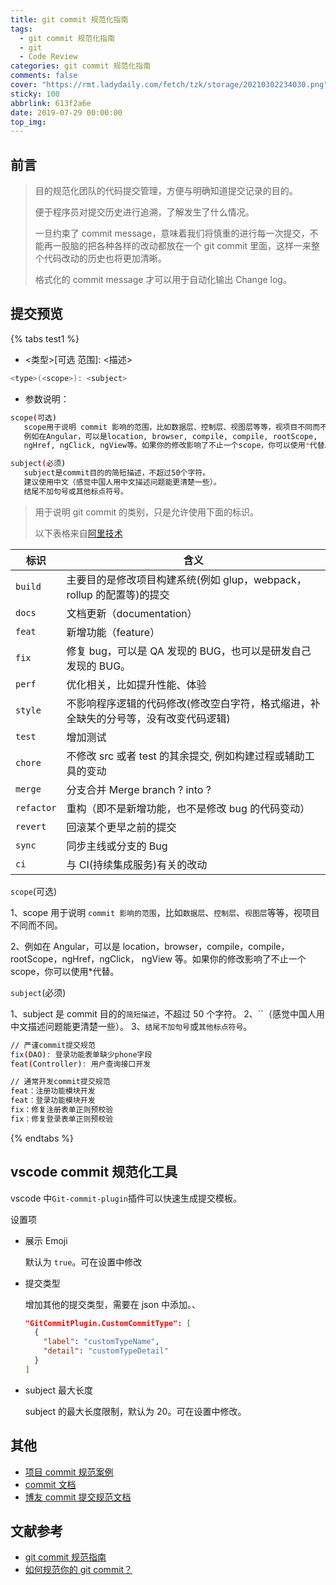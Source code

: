 ```yaml
---
title: git commit 规范化指南
tags:
  - git commit 规范化指南
  - git
  - Code Review
categories: git commit 规范化指南
comments: false
cover: "https://rmt.ladydaily.com/fetch/tzk/storage/20210302234030.png"
sticky: 100
abbrlink: 613f2a6e
date: 2019-07-29 00:00:00
top_img:
---
```


## 前言

> 目的规范化团队的代码提交管理，方便与明确知道提交记录的目的。
>
> 便于程序员对提交历史进行追溯，了解发生了什么情况。
>
> 一旦约束了 commit message，意味着我们将慎重的进行每一次提交，不能再一股脑的把各种各样的改动都放在一个 git commit 里面，这样一来整个代码改动的历史也将更加清晰。
>
> 格式化的 commit message 才可以用于自动化输出 Change log。

## 提交预览

{% tabs test1 %}

<!-- tab 提交格式 -->

- <类型>[可选 范围]: <描述>

```bash
<type>(<scope>): <subject>
```

- 参数说明：

```bash
scope(可选)
   scope用于说明 commit 影响的范围，比如数据层、控制层、视图层等等，视项目不同而不同。
   例如在Angular，可以是location, browser, compile, compile, rootScope,
   ngHref, ngClick, ngView等。如果你的修改影响了不止一个scope，你可以使用*代替。

subject(必须)
   subject是commit目的的简短描述，不超过50个字符。
   建议使用中文（感觉中国人用中文描述问题能更清楚一些）。
   结尾不加句号或其他标点符号。
```

<!-- endtab -->

<!-- tab 参数说明(type) -->

> 用于说明 git commit 的类别，只是允许使用下面的标识。
>
> 以下表格来自[阿里技术](https://zhuanlan.zhihu.com/p/182553920?utm_source=org.mozilla.firefox)

| 标识       | 含义                                                                                 |
| ---------- | ------------------------------------------------------------------------------------ |
| `build`    | 主要目的是修改项目构建系统(例如 glup，webpack，rollup 的配置等)的提交                |
| `docs`     | 文档更新（documentation）                                                            |
| `feat`     | 新增功能（feature）                                                                  |
| `fix`      | 修复 bug，可以是 QA 发现的 BUG，也可以是研发自己发现的 BUG。                         |
| `perf`     | 优化相关，比如提升性能、体验                                                         |
| `style`    | 不影响程序逻辑的代码修改(修改空白字符，格式缩进，补全缺失的分号等，没有改变代码逻辑) |
| `test`     | 增加测试                                                                             |
| `chore`    | 不修改 src 或者 test 的其余提交, 例如构建过程或辅助工具的变动                        |
| `merge`    | 分支合并 Merge branch ? into ?                                                       |
| `refactor` | 重构（即不是新增功能，也不是修改 bug 的代码变动）                                    |
| `revert`   | 回滚某个更早之前的提交                                                               |
| `sync`     | 同步主线或分支的 Bug                                                                 |
| `ci`       | 与 CI(持续集成服务)有关的改动                                                        |

<!-- endtab -->

<!-- tab 参数说明(scope) -->

`scope`(可选)

1、scope 用于说明 `commit 影响的范围`，比如`数据层`、`控制层`、`视图层`等等，视项目不同而不同。

2、例如在 Angular，可以是 location，browser，compile，compile，rootScope，ngHref，ngClick， ngView 等。如果你的修改影响了不止一个 scope，你可以使用\*代替。

<!-- endtab -->

<!-- tab 参数说明(subject) -->

`subject`(必须)

1、subject 是 commit 目的的`简短描述`，不超过 50 个字符。
2、``（感觉中国人用中文描述问题能更清楚一些）。 3、`结尾不加句号`或`其他标点符号`。

<!-- endtab -->

<!-- tab 示例 -->

```bash
// 严谨commit提交规范
fix(DAO): 登录功能表单缺少phone字段
feat(Controller): 用户查询接口开发

// 通常开发commit提交规范
feat：注册功能模块开发
feat：登录功能模块开发
fix：修复注册表单正则预校验
fix：修复登录表单正则预校验
```

<!-- endtab -->

{% endtabs %}

## vscode commit 规范化工具

vscode 中`Git-commit-plugin`插件可以快速生成提交模板。

设置项

- 展示 Emoji

  默认为 `true`。可在设置中修改

- 提交类型

  增加其他的提交类型，需要在 json 中添加。、

  ```json
  "GitCommitPlugin.CustomCommitType": [
    {
      "label": "customTypeName",
      "detail": "customTypeDetail"
    }
  ]
  ```

- subject 最大长度

  subject 的最大长度限制，默认为 20。可在设置中修改。

## 其他

- [项目 commit 规范案例](https://github.com/typicode/husky)
- [commit 文档](https://commitlint.js.org/#/)
- [博友 commit 提交规范文档](https://blog.csdn.net/y491887095/article/details/80594043)

## 文献参考

- [git commit 规范指南](https://segmentfault.com/a/1190000009048911)
- [如何规范你的 git commit？](https://zhuanlan.zhihu.com/p/182553920?utm_source=org.mozilla.firefox)
